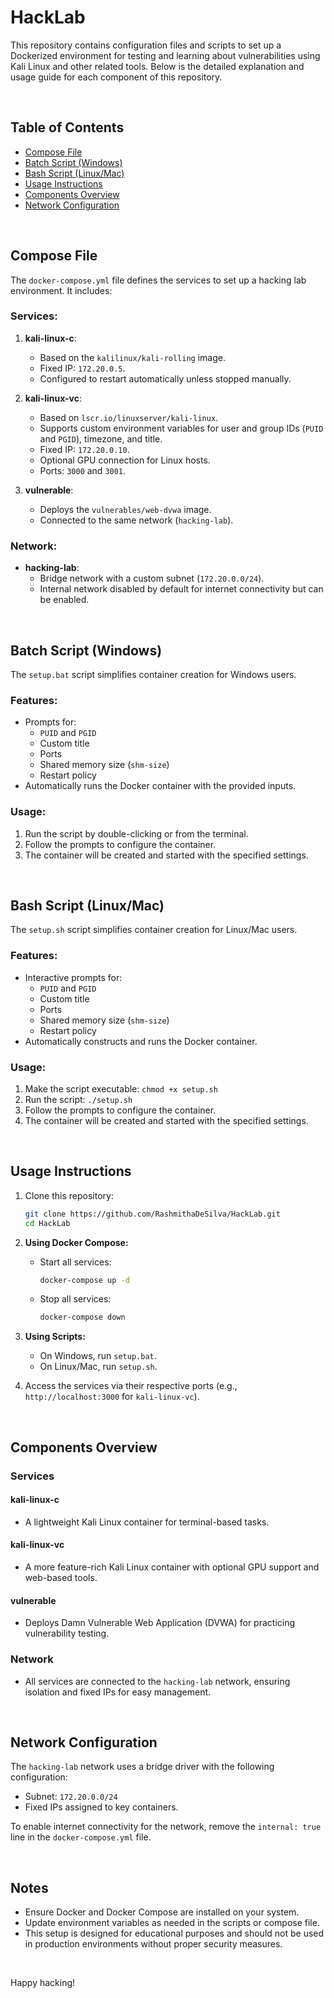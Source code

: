# HackLab

This repository contains configuration files and scripts to set up a Dockerized environment for testing and learning about vulnerabilities using Kali Linux and other related tools. Below is the detailed explanation and usage guide for each component of this repository.

<br>

## Table of Contents
- [Compose File](#compose-file)
- [Batch Script (Windows)](#batch-script-windows)
- [Bash Script (Linux/Mac)](#bash-script-linuxmac)
- [Usage Instructions](#usage-instructions)
- [Components Overview](#components-overview)
- [Network Configuration](#network-configuration)

<br>

## Compose File
The `docker-compose.yml` file defines the services to set up a hacking lab environment. It includes:

### Services:
1. **kali-linux-c**:
   - Based on the `kalilinux/kali-rolling` image.
   - Fixed IP: `172.20.0.5`.
   - Configured to restart automatically unless stopped manually.

2. **kali-linux-vc**:
   - Based on `lscr.io/linuxserver/kali-linux`.
   - Supports custom environment variables for user and group IDs (`PUID` and `PGID`), timezone, and title.
   - Fixed IP: `172.20.0.10`.
   - Optional GPU connection for Linux hosts.
   - Ports: `3000` and `3001`.

3. **vulnerable**:
   - Deploys the `vulnerables/web-dvwa` image.
   - Connected to the same network (`hacking-lab`).

### Network:
- **hacking-lab**:
  - Bridge network with a custom subnet (`172.20.0.0/24`).
  - Internal network disabled by default for internet connectivity but can be enabled.

<br>

## Batch Script (Windows)
The `setup.bat` script simplifies container creation for Windows users.

### Features:
- Prompts for:
  - `PUID` and `PGID`
  - Custom title
  - Ports
  - Shared memory size (`shm-size`)
  - Restart policy
- Automatically runs the Docker container with the provided inputs.

### Usage:
1. Run the script by double-clicking or from the terminal.
2. Follow the prompts to configure the container.
3. The container will be created and started with the specified settings.

<br>

## Bash Script (Linux/Mac)
The `setup.sh` script simplifies container creation for Linux/Mac users.

### Features:
- Interactive prompts for:
  - `PUID` and `PGID`
  - Custom title
  - Ports
  - Shared memory size (`shm-size`)
  - Restart policy
- Automatically constructs and runs the Docker container.

### Usage:
1. Make the script executable: `chmod +x setup.sh`
2. Run the script: `./setup.sh`
3. Follow the prompts to configure the container.
4. The container will be created and started with the specified settings.

<br>

## Usage Instructions
1. Clone this repository:
   ```bash
   git clone https://github.com/RashmithaDeSilva/HackLab.git
   cd HackLab
   ```

2. **Using Docker Compose:**
   - Start all services:
     ```bash
     docker-compose up -d
     ```
   - Stop all services:
     ```bash
     docker-compose down
     ```

3. **Using Scripts:**
   - On Windows, run `setup.bat`.
   - On Linux/Mac, run `setup.sh`.

4. Access the services via their respective ports (e.g., `http://localhost:3000` for `kali-linux-vc`).

<br>

## Components Overview
### Services
#### kali-linux-c
- A lightweight Kali Linux container for terminal-based tasks.

#### kali-linux-vc
- A more feature-rich Kali Linux container with optional GPU support and web-based tools.

#### vulnerable
- Deploys Damn Vulnerable Web Application (DVWA) for practicing vulnerability testing.

### Network
- All services are connected to the `hacking-lab` network, ensuring isolation and fixed IPs for easy management.

<br>

## Network Configuration
The `hacking-lab` network uses a bridge driver with the following configuration:
- Subnet: `172.20.0.0/24`
- Fixed IPs assigned to key containers.

To enable internet connectivity for the network, remove the `internal: true` line in the `docker-compose.yml` file.

<br>

## Notes
- Ensure Docker and Docker Compose are installed on your system.
- Update environment variables as needed in the scripts or compose file.
- This setup is designed for educational purposes and should not be used in production environments without proper security measures.

<br>

Happy hacking!


